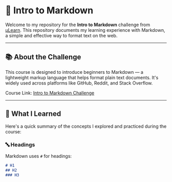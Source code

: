 # 📝 Intro to Markdown

Welcome to my repository for the **Intro to Markdown** challenge from [µLearn](https://learn.mulearn.org/challenge/intro-to-markdown). This repository documents my learning experience with Markdown, a simple and effective way to format text on the web.

---

## 📚 About the Challenge

This course is designed to introduce beginners to Markdown — a lightweight markup language that helps format plain text documents. It's widely used across platforms like GitHub, Reddit, and Stack Overflow.

Course Link: [Intro to Markdown Challenge](https://learn.mulearn.org/challenge/intro-to-markdown)

---

## 🧠 What I Learned

Here's a quick summary of the concepts I explored and practiced during the course:

### 🔤 Headings
Markdown uses `#` for headings:
```markdown
# H1
## H2
### H3
